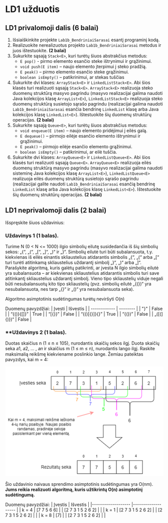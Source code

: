 # LD1 užduotis

## LD1 privalomoji dalis (6 balai)
1. Išsiaiškinkite projekte `Lab1b_BendriniaiSarasai` esantį programinį kodą.
2. Realizuokite nerealizuotus projekto `Lab1b_BendriniaiSarasai` metodus ir juos ištestuokite. **(2 balai)**
3. Sukurkite sąsają `Stack<E>`, kuri turėtų šiuos abstrakčius metodus:
    * `E pop()` - pirmo elemento esančio steke ištrynimui ir grąžinimui.
    * `void push(E item)` – naujo elemento įterpimui į steko pradžią.
    * `E peak()` – pirmo elemento esančio steke grąžinimui.
    * `boolean isEmpty()` – patikrinimui, ar stekas tuščias
4. Sukurkite dvi klases: `ArrayStack<E>` ir `LinkedListStack<E>`. 
Abi šios klasės turi realizuoti sąsają `Stack<E>`. 
`ArrayStack<E>` realizuoja steko duomenų struktūrą masyvo pagrindu (masyvo realizacijai galima naudoti
Java kolekcijos klasę `ArrayList<E>`), `LinkedListStack<E>` realizuoja steko duomenų struktūrą susietojo sąrašo pagrindu
(realizacijai galima naudoti `Lab1b_BendriniaiSarasai` esančia bendrinę `LinkedList` klasę arba Java kolekcijos klasę `LinkedList<E>`). Ištestuokite šių duomenų struktūrų operacijas. **(2 balai)**
5. Sukurkite sąsają `Queue<E>`, kuri turėtų šiuos abstrakčius metodus:
    * `void enqueue(E item)` – naujo elemento pridėjimui į eilės galą.
    * `E dequeue()` – pirmojo eilėje esančio elemento ištrynimui ir grąžinimui.
    * `E peak()` – pirmojo eilėje esančio elemento grąžinimui.
    * `boolean isEmpty()` – patikrinimui, ar eilė tuščia.
6. Sukurkite dvi klases: `ArrayQueue<E>` ir `LinkedListQueue<E>`. 
Abi šios klasės turi realizuoti sąsają `Queue<E>`.
`ArrayQueue<E>` realizuoja eilės duomenų struktūrą masyvo pagrindu (masyvo realizacijai galima naudoti
sisteminę Java kolekcijos klasę `ArrayList<E>`), `LinkedListQueue<E>` realizuoja eilės duomenų struktūrą susietojo
sąrašo pagrindu (realizacijai galite naudoti `Lab1b_BendriniaiSarasai` esančią bendrinę `LinkedList` klasę arba 
Java kolekcijos klasę `LinkedList<E>`). Ištestuokite šių duomenų struktūrų operacijas. **(2 balai)**

## LD1 neprivalomoji dalis (2 balai)
Išspręskite šiuos uždavinius:
### **Uždavinys 1 (1 balas).** 
Turime N (0 < N <= 1000) ilgio simbolių eilutę susidedančia iš šių
simbolių sekos: „{“, „(“, „[“, „]“, „)“ ir „}“. Simbolių eilutė turi būti subalansuota, t.y. kiekvienas
iš eilės einantis skliaustelius atidarantis simbolis „{“, „(“ arba „[“ turi turėti atitinkamą skliaustelius
uždarantį simbolį „}“, „)“ arba „]“. Parašykite algoritmą, kuris galėtų patikrinti, ar įvesta N ilgio 
simbolių eilutė yra subalansuota – ar kiekvienas skliaustelius atidarantis simbolis turi save 
atitinkantį skliaustelius uždarantį simbolį. Vieno tipo skliaustelių viduje negali būti
nesubalansuotų kito tipo skliaustelių (pvz. simbolių eilutė „{(})“ yra nesubalansuota, nes tarp
„{}“ ir „()“ yra nesubalansuota seka).

Algoritmo asimptotinis sudėtingumas turėtų neviršyti O(n)

Duomenų pavyzdžiai:
| Įvesti       | Išvestis |
| ------------ | -------- |
| "}"          | False    |
| “{()}{[]}”   | True     |
| “[{}}”       | False    |
| “{()[{}]}{}” | True     |
| “{(})”       | False    |
| „([(]{)})“   | False    |

### **Uždavinys 2 (1 balas).
Duotas skaičius n (1 ≤ n ≤ 105), nurodantis skaičių sekos ilgį. 
Duota skaičių seka 𝑎1, 𝑎2, … , 𝑎𝑛 ir skaičius m (1 ≤ m ≤ n), nurodantis lango ilgį. 
Raskite maksimalią reikšmę kiekviename poslinkio lange. Žemiau pateiktas pavyzdys, kai m = 4:

![](Task2_Example.png)

Šio uždavinio naivaus sprendimo asimptotinis sudėtingumas yra O(nm).
**Jums reikia realizuoti algoritmą, kuris užtikrintų O(n) asimptotinį sudėtingumą.**

Duomenų pavyzdžiai:
| Įvestis           	| Išvestis          	|
|-------------------	|-------------------	|
| k = 4             	| [7 7 5 6 6]       	|
| [2 7 3 1 5 2 6 2] 	|                   	|
| k = 1             	| [2 7 3 1 5 2 6 2] 	|
| [2 7 3 1 5 2 6 2] 	|                   	|
| k = 8             	| [7]               	|
| [2 7 3 1 5 2 6 2] 	|                   	|

